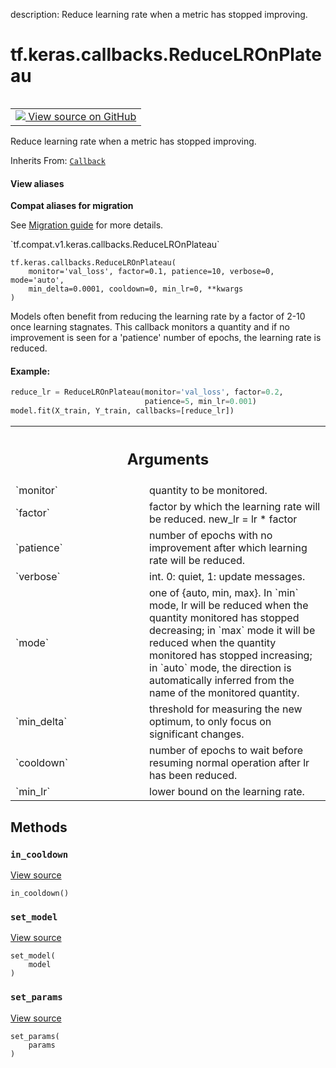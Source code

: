 description: Reduce learning rate when a metric has stopped improving.

<div itemscope itemtype="http://developers.google.com/ReferenceObject">
<meta itemprop="name" content="tf.keras.callbacks.ReduceLROnPlateau" />
<meta itemprop="path" content="Stable" />
<meta itemprop="property" content="__init__"/>
<meta itemprop="property" content="in_cooldown"/>
<meta itemprop="property" content="set_model"/>
<meta itemprop="property" content="set_params"/>
</div>

# tf.keras.callbacks.ReduceLROnPlateau

<!-- Insert buttons and diff -->

<table class="tfo-notebook-buttons tfo-api nocontent" align="left">
<td>
  <a target="_blank" href="https://github.com/tensorflow/tensorflow/blob/r2.2/tensorflow/python/keras/callbacks.py#L2155-L2274">
    <img src="https://www.tensorflow.org/images/GitHub-Mark-32px.png" />
    View source on GitHub
  </a>
</td>
</table>



Reduce learning rate when a metric has stopped improving.

Inherits From: [`Callback`](../../../tf/keras/callbacks/Callback.md)

<section class="expandable">
  <h4 class="showalways">View aliases</h4>
  <p>
<b>Compat aliases for migration</b>
<p>See
<a href="https://www.tensorflow.org/guide/migrate">Migration guide</a> for
more details.</p>
<p>`tf.compat.v1.keras.callbacks.ReduceLROnPlateau`</p>
</p>
</section>

<pre class="devsite-click-to-copy prettyprint lang-py tfo-signature-link">
<code>tf.keras.callbacks.ReduceLROnPlateau(
    monitor='val_loss', factor=0.1, patience=10, verbose=0, mode='auto',
    min_delta=0.0001, cooldown=0, min_lr=0, **kwargs
)
</code></pre>



<!-- Placeholder for "Used in" -->

Models often benefit from reducing the learning rate by a factor
of 2-10 once learning stagnates. This callback monitors a
quantity and if no improvement is seen for a 'patience' number
of epochs, the learning rate is reduced.

#### Example:



```python
reduce_lr = ReduceLROnPlateau(monitor='val_loss', factor=0.2,
                              patience=5, min_lr=0.001)
model.fit(X_train, Y_train, callbacks=[reduce_lr])
```

<!-- Tabular view -->
 <table class="responsive fixed orange">
<colgroup><col width="214px"><col></colgroup>
<tr><th colspan="2"><h2 class="add-link">Arguments</h2></th></tr>

<tr>
<td>
`monitor`
</td>
<td>
quantity to be monitored.
</td>
</tr><tr>
<td>
`factor`
</td>
<td>
factor by which the learning rate will be reduced. new_lr = lr *
factor
</td>
</tr><tr>
<td>
`patience`
</td>
<td>
number of epochs with no improvement after which learning rate
will be reduced.
</td>
</tr><tr>
<td>
`verbose`
</td>
<td>
int. 0: quiet, 1: update messages.
</td>
</tr><tr>
<td>
`mode`
</td>
<td>
one of {auto, min, max}. In `min` mode, lr will be reduced when the
quantity monitored has stopped decreasing; in `max` mode it will be
reduced when the quantity monitored has stopped increasing; in `auto`
mode, the direction is automatically inferred from the name of the
monitored quantity.
</td>
</tr><tr>
<td>
`min_delta`
</td>
<td>
threshold for measuring the new optimum, to only focus on
significant changes.
</td>
</tr><tr>
<td>
`cooldown`
</td>
<td>
number of epochs to wait before resuming normal operation after
lr has been reduced.
</td>
</tr><tr>
<td>
`min_lr`
</td>
<td>
lower bound on the learning rate.
</td>
</tr>
</table>



## Methods

<h3 id="in_cooldown"><code>in_cooldown</code></h3>

<a target="_blank" href="https://github.com/tensorflow/tensorflow/blob/r2.2/tensorflow/python/keras/callbacks.py#L2273-L2274">View source</a>

<pre class="devsite-click-to-copy prettyprint lang-py tfo-signature-link">
<code>in_cooldown()
</code></pre>




<h3 id="set_model"><code>set_model</code></h3>

<a target="_blank" href="https://github.com/tensorflow/tensorflow/blob/r2.2/tensorflow/python/keras/callbacks.py#L548-L549">View source</a>

<pre class="devsite-click-to-copy prettyprint lang-py tfo-signature-link">
<code>set_model(
    model
)
</code></pre>




<h3 id="set_params"><code>set_params</code></h3>

<a target="_blank" href="https://github.com/tensorflow/tensorflow/blob/r2.2/tensorflow/python/keras/callbacks.py#L545-L546">View source</a>

<pre class="devsite-click-to-copy prettyprint lang-py tfo-signature-link">
<code>set_params(
    params
)
</code></pre>






